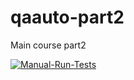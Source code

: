 # qaauto-part2

Main course part2

[![Manual-Run-Tests](https://github.com/dmytroPPK/qaauto-part2/actions/workflows/manual_run_tests.yml/badge.svg?branch=main&event=workflow_dispatch)](https://github.com/dmytroPPK/qaauto-part2/actions/workflows/manual_run_tests.yml)

